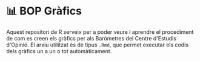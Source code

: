 # 📊 BOP Gràfics

Aquest repositori de R serveix per a poder veure i aprendre el procediment de com es creen els gràfics per als Baròmetres del Centre d'Estudis d'Opinió. El arxiu utilitzat és de tipus `.Rmd`, que permet executar els codis dels gràfics un a un o tot automàticament.
